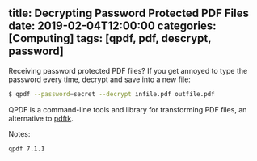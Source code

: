 title: Decrypting Password Protected PDF Files
date: 2019-02-04T12:00:00
categories: [Computing]
tags: [qpdf, pdf, descrypt, password]
---

Receiving password protected PDF files? If you get annoyed to type the password every time, decrypt and save into a new file:

```sh
$ qpdf --password=secret --decrypt infile.pdf outfile.pdf
```

QPDF is a command-line tools and library for transforming PDF files, an alternative to [pdftk][].


[pdftk]: https://www.pdflabs.com/tools/pdftk-the-pdf-toolkit/

Notes:

```
qpdf 7.1.1
```

